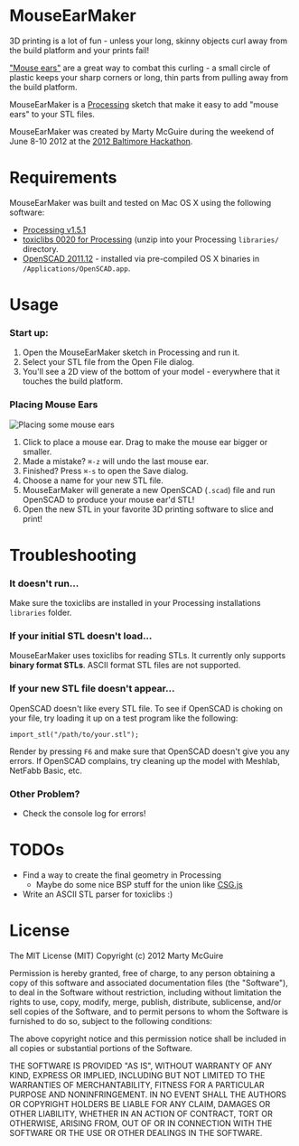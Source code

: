 MouseEarMaker
=============

3D printing is a lot of fun - unless your long, skinny objects curl away from
the build platform and your prints fail!

["Mouse ears"](http://www.makerbot.com/blog/2011/02/25/mouse-ears-defeat-corner-curling-monster/) are a great way to combat this curling - a small circle of plastic keeps your sharp corners or long, thin parts from pulling away from the build platform.

MouseEarMaker is a [Processing](http://www.processing.org/) sketch that make it easy to
add "mouse ears" to your STL files.

MouseEarMaker was created by Marty McGuire during the weekend of June 8-10 2012 at the [2012 Baltimore Hackathon](http://baltimorehackathon.com/).

Requirements
============

MouseEarMaker was built and tested on Mac OS X using the following software:

* [Processing v1.5.1](http://processing.org/download/)
* [toxiclibs 0020 for Processing](http://hg.postspectacular.com/toxiclibs/downloads/) (unzip into your Processing `libraries/` directory.
* [OpenSCAD 2011.12](http://www.openscad.org/) - installed via pre-compiled OS X binaries in `/Applications/OpenSCAD.app`.

Usage
=====

### Start up:

1. Open the MouseEarMaker sketch in Processing and run it.
2. Select your STL file from the Open File dialog.
3. You'll see a 2D view of the bottom of your model - everywhere that it touches the build platform.

### Placing Mouse Ears

![Placing some mouse ears](https://raw.github.com/martymcguire/MouseEarMaker/master/screenshots/screenshot1.png)

1. Click to place a mouse ear. Drag to make the mouse ear bigger or smaller.
2. Made a mistake? `⌘-z` will undo the last mouse ear.
3. Finished? Press `⌘-s` to open the Save dialog.
4. Choose a name for your new STL file.
5. MouseEarMaker will generate a new OpenSCAD (`.scad`) file and run OpenSCAD to produce your mouse ear'd STL!
6. Open the new STL in your favorite 3D printing software to slice and print!

Troubleshooting
===============

### It doesn't run...

Make sure the toxiclibs are installed in your Processing installations `libraries` folder.

### If your initial STL doesn't load...

MouseEarMaker uses toxiclibs for reading STLs. It currently only supports **binary format STLs**.  ASCII format STL files are not supported.

### If your new STL file doesn't appear...

OpenSCAD doesn't like every STL file. To see if OpenSCAD is choking on your file, try loading it up on a test program like the following:

```
import_stl("/path/to/your.stl");
```

Render by pressing `F6` and make sure that OpenSCAD doesn't give you any errors.  If OpenSCAD complains, try cleaning up the model with Meshlab, NetFabb Basic, etc.

### Other Problem?

* Check the console log for errors!

TODOs
=====

* Find a way to create the final geometry in Processing
  * Maybe do some nice BSP stuff for the union like [CSG.js](https://github.com/evanw/csg.js)
* Write an ASCII STL parser for toxiclibs :)

License
=======

The MIT License (MIT)
Copyright (c) 2012 Marty McGuire

Permission is hereby granted, free of charge, to any person obtaining a copy of this software and associated documentation files (the "Software"), to deal in the Software without restriction, including without limitation the rights to use, copy, modify, merge, publish, distribute, sublicense, and/or sell copies of the Software, and to permit persons to whom the Software is furnished to do so, subject to the following conditions:

The above copyright notice and this permission notice shall be included in all copies or substantial portions of the Software.

THE SOFTWARE IS PROVIDED "AS IS", WITHOUT WARRANTY OF ANY KIND, EXPRESS OR IMPLIED, INCLUDING BUT NOT LIMITED TO THE WARRANTIES OF MERCHANTABILITY, FITNESS FOR A PARTICULAR PURPOSE AND NONINFRINGEMENT. IN NO EVENT SHALL THE AUTHORS OR COPYRIGHT HOLDERS BE LIABLE FOR ANY CLAIM, DAMAGES OR OTHER LIABILITY, WHETHER IN AN ACTION OF CONTRACT, TORT OR OTHERWISE, ARISING FROM, OUT OF OR IN CONNECTION WITH THE SOFTWARE OR THE USE OR OTHER DEALINGS IN THE SOFTWARE.
